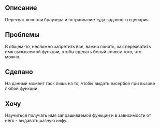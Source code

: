 ## Описание ##
Перехват консоли браузера и встраивание туда заданного сценария


## Проблемы ##

В общем-то, несложно запретить все, важно понять, как перехватить имя вызываемой функции, чтобы сделать белый список того, что можно.

## Сделано ##

На данный момент таск лишь на то, чтобы выдать exception при вызове любой функции.

## Хочу ##

Научиться получать имя запрашиваемой функции и в зависимости от него - выдавать разную инфу.
